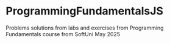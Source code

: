 # ProgrammingFundamentalsJS
Problems solutions from labs and exercises from Programming Fundamentals course from SoftUni
May 2025
